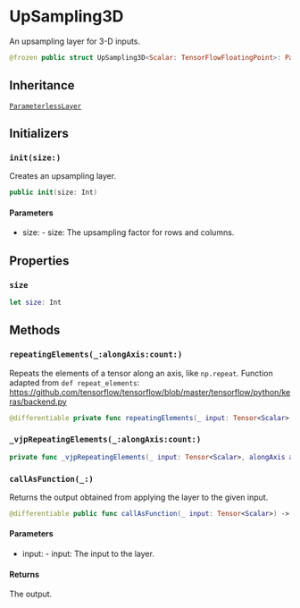 # UpSampling3D

An upsampling layer for 3-D inputs.

``` swift
@frozen public struct UpSampling3D<Scalar: TensorFlowFloatingPoint>: ParameterlessLayer
```

## Inheritance

[`ParameterlessLayer`](/ParameterlessLayer)

## Initializers

### `init(size:)`

Creates an upsampling layer.

``` swift
public init(size: Int)
```

#### Parameters

  - size: - size: The upsampling factor for rows and columns.

## Properties

### `size`

``` swift
let size: Int
```

## Methods

### `repeatingElements(_:alongAxis:count:)`

Repeats the elements of a tensor along an axis, like `np.repeat`.
Function adapted from `def repeat_elements`:
https://github.com/tensorflow/tensorflow/blob/master/tensorflow/python/keras/backend.py

``` swift
@differentiable private func repeatingElements(_ input: Tensor<Scalar>, alongAxis axis: Int, count: Int) -> Tensor<Scalar>
```

### `_vjpRepeatingElements(_:alongAxis:count:)`

``` swift
private func _vjpRepeatingElements(_ input: Tensor<Scalar>, alongAxis axis: Int, count: Int) -> (value: Tensor<Scalar>, pullback: (Tensor<Scalar>) -> (TangentVector, Tensor<Scalar>))
```

### `callAsFunction(_:)`

Returns the output obtained from applying the layer to the given input.

``` swift
@differentiable public func callAsFunction(_ input: Tensor<Scalar>) -> Tensor<Scalar>
```

#### Parameters

  - input: - input: The input to the layer.

#### Returns

The output.
